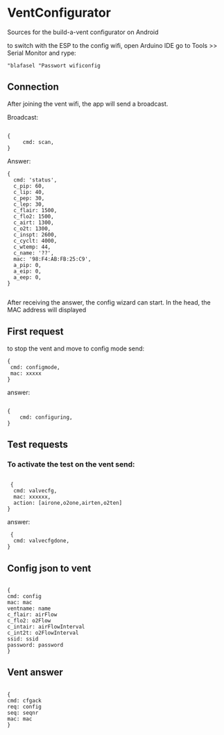 # VentConfigurator

Sources for the build-a-vent configurator on Android

to switch with the ESP to the config wifi, open Arduino IDE go to Tools >> Serial Monitor and rype:

```
"blafasel "Passwort wificonfig
```

## Connection

After joining the vent wifi, the app will send a broadcast.

Broadcast:

```

{
     cmd: scan,
}

```

Answer:

```
{
  cmd: 'status',
  c_pip: 60,
  c_lip: 40,
  c_pep: 30,
  c_lep: 30,
  c_flair: 1500,
  c_flo2: 1500,
  c_airt: 1300,
  c_o2t: 1300,
  c_inspt: 2600,
  c_cyclt: 4000,
  c_wtemp: 44,
  c_name: '??',
  mac: '98:F4:AB:FB:25:C9',
  a_pip: 0,
  a_eip: 0,
  a_eep: 0,
}


```

After receiving the answer, the config wizard can start. In the head, the MAC address will displayed

## First request

to stop the vent and move to config mode send:

```
{
 cmd: configmode,
 mac: xxxxx
}

```

answer:

```

{
    cmd: configuring,
}

```

## Test requests

### To activate the test on the vent send:

```

 {
  cmd: valvecfg,
  mac: xxxxxx,
  action: [airone,o2one,airten,o2ten]
}

```

answer:

```
 {
  cmd: valvecfgdone,
}

```

## Config json to vent

```

{
cmd: config
mac: mac
ventname: name
c_flair: airFlow
c_flo2: o2Flow
c_intair: airFlowInterval
c_int2t: o2FlowInterval
ssid: ssid
password: password
}

```

## Vent answer

```

{
cmd: cfgack
req: config
seq: seqnr
mac: mac
}

```

```

```
